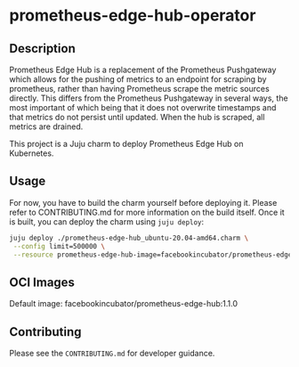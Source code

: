 # prometheus-edge-hub-operator

## Description

Prometheus Edge Hub is a replacement of the Prometheus Pushgateway which allows for the pushing of 
metrics to an endpoint for scraping by prometheus, rather than having Prometheus scrape the metric 
sources directly. This differs from the Prometheus Pushgateway in several ways, the most important 
of which being that it does not overwrite timestamps and that metrics do not persist until updated. 
When the hub is scraped, all metrics are drained.

This project is a Juju charm to deploy Prometheus Edge Hub on Kubernetes.


## Usage

For now, you have to build the charm yourself before deploying it. Please refer to CONTRIBUTING.md
for more information on the build itself. Once it is built, you can deploy the charm using 
`juju deploy`: 

```bash
juju deploy ./prometheus-edge-hub_ubuntu-20.04-amd64.charm \
 --config limit=500000 \
 --resource prometheus-edge-hub-image=facebookincubator/prometheus-edge-hub:1.1.0
```

## OCI Images

Default image: facebookincubator/prometheus-edge-hub:1.1.0

## Contributing

Please see the `CONTRIBUTING.md` for developer guidance.

